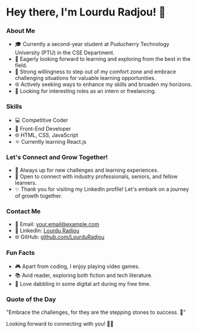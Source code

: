 # Hey there, I'm Lourdu Radjou! 👋

### About Me
- 🎓 Currently a second-year student at Puducherry Technology University (PTU) in the CSE Department.
- 🚀 Eagerly looking forward to learning and exploring from the best in the field.
- 🌟 Strong willingness to step out of my comfort zone and embrace challenging situations for valuable learning opportunities.
- 🌐 Actively seeking ways to enhance my skills and broaden my horizons.
- 💼 Looking for interesting roles as an intern or freelancing.

### Skills
- 💻 Competitive Coder
- 🚀 Front-End Developer
- 🌐 HTML, CSS, JavaScript
- ⚛️ Currently learning React.js

### Let's Connect and Grow Together!
- 🌱 Always up for new challenges and learning experiences.
- 🤝 Open to connect with industry professionals, seniors, and fellow learners.
- ✨ Thank you for visiting my LinkedIn profile! Let's embark on a journey of growth together.

### Contact Me
- 📧 Email: your.email@example.com
- 📱 LinkedIn: [Lourdu Radjou](https://www.linkedin.com/in/lourdu-radjou/)
- 🌐 GitHub: [github.com/LourduRadjou](https://github.com/LourduRadjou)

### Fun Facts
- 🎮 Apart from coding, I enjoy playing video games.
- 📚 Avid reader, exploring both fiction and tech literature.
- 🎨 Love dabbling in some digital art during my free time.

### Quote of the Day
"Embrace the challenges, for they are the stepping stones to success. 🚀"

Looking forward to connecting with you! 🚀✨
